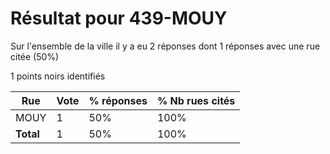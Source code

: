 # Résultat pour 439-MOUY

Sur l'ensemble de la ville il y a eu 2 réponses dont 1 réponses avec une rue citée (50%)

1 points noirs identifiés

| Rue | Vote | % réponses | % Nb rues cités|
|-----|------|------------|----------------|
| MOUY | 1 | 50% | 100%|
| **Total** | 1 | 50% | 100%|
